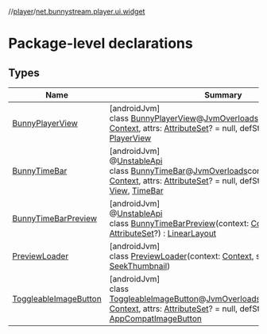 //[player](../../index.md)/[net.bunnystream.player.ui.widget](index.md)

# Package-level declarations

## Types

| Name | Summary |
|---|---|
| [BunnyPlayerView](-bunny-player-view/index.md) | [androidJvm]<br>class [BunnyPlayerView](-bunny-player-view/index.md)@[JvmOverloads](https://kotlinlang.org/api/latest/jvm/stdlib/kotlin.jvm/-jvm-overloads/index.html)constructor(context: [Context](https://developer.android.com/reference/kotlin/android/content/Context.html), attrs: [AttributeSet](https://developer.android.com/reference/kotlin/android/util/AttributeSet.html)? = null, defStyleAttr: [Int](https://kotlinlang.org/api/latest/jvm/stdlib/kotlin/-int/index.html) = 0) : [PlayerView](https://developer.android.com/reference/kotlin/androidx/media3/ui/PlayerView.html) |
| [BunnyTimeBar](-bunny-time-bar/index.md) | [androidJvm]<br>@[UnstableApi](https://developer.android.com/reference/kotlin/androidx/media3/common/util/UnstableApi.html)<br>class [BunnyTimeBar](-bunny-time-bar/index.md)@[JvmOverloads](https://kotlinlang.org/api/latest/jvm/stdlib/kotlin.jvm/-jvm-overloads/index.html)constructor(context: [Context](https://developer.android.com/reference/kotlin/android/content/Context.html), attrs: [AttributeSet](https://developer.android.com/reference/kotlin/android/util/AttributeSet.html)? = null, defStyleAttr: [Int](https://kotlinlang.org/api/latest/jvm/stdlib/kotlin/-int/index.html) = 0) : [View](https://developer.android.com/reference/kotlin/android/view/View.html), [TimeBar](https://developer.android.com/reference/kotlin/androidx/media3/ui/TimeBar.html) |
| [BunnyTimeBarPreview](-bunny-time-bar-preview/index.md) | [androidJvm]<br>@[UnstableApi](https://developer.android.com/reference/kotlin/androidx/media3/common/util/UnstableApi.html)<br>class [BunnyTimeBarPreview](-bunny-time-bar-preview/index.md)(context: [Context](https://developer.android.com/reference/kotlin/android/content/Context.html), attrs: [AttributeSet](https://developer.android.com/reference/kotlin/android/util/AttributeSet.html)?) : [LinearLayout](https://developer.android.com/reference/kotlin/android/widget/LinearLayout.html) |
| [PreviewLoader](-preview-loader/index.md) | [androidJvm]<br>class [PreviewLoader](-preview-loader/index.md)(context: [Context](https://developer.android.com/reference/kotlin/android/content/Context.html), seekThumbnail: [SeekThumbnail](../net.bunnystream.player.model/-seek-thumbnail/index.md)) |
| [ToggleableImageButton](-toggleable-image-button/index.md) | [androidJvm]<br>class [ToggleableImageButton](-toggleable-image-button/index.md)@[JvmOverloads](https://kotlinlang.org/api/latest/jvm/stdlib/kotlin.jvm/-jvm-overloads/index.html)constructor(context: [Context](https://developer.android.com/reference/kotlin/android/content/Context.html), attrs: [AttributeSet](https://developer.android.com/reference/kotlin/android/util/AttributeSet.html)? = null, defStyleAttr: [Int](https://kotlinlang.org/api/latest/jvm/stdlib/kotlin/-int/index.html) = 0) : [AppCompatImageButton](https://developer.android.com/reference/kotlin/androidx/appcompat/widget/AppCompatImageButton.html) |
